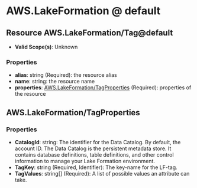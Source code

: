 # AWS.LakeFormation @ default

## Resource AWS.LakeFormation/Tag@default
* **Valid Scope(s)**: Unknown
### Properties
* **alias**: string (Required): the resource alias
* **name**: string: the resource name
* **properties**: [AWS.LakeFormation/TagProperties](#awslakeformationtagproperties) (Required): properties of the resource

## AWS.LakeFormation/TagProperties
### Properties
* **CatalogId**: string: The identifier for the Data Catalog. By default, the account ID. The Data Catalog is the persistent metadata store. It contains database definitions, table definitions, and other control information to manage your Lake Formation environment.
* **TagKey**: string (Required, Identifier): The key-name for the LF-tag.
* **TagValues**: string[] (Required): A list of possible values an attribute can take.

